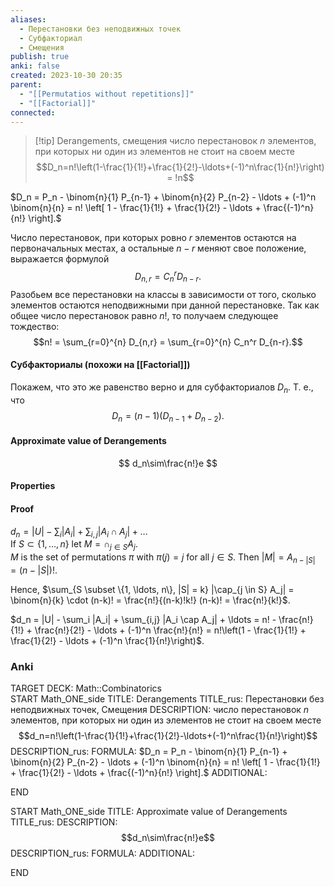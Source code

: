 ```yaml
---
aliases:
  - Перестановки без неподвижных точек
  - Субфакториал
  - Смещения
publish: true
anki: false
created: 2023-10-30 20:35
parent:
  - "[[Permutatios without repetitions]]"
  - "[[Factorial]]"
connected:
---
```


> [!tip] Derangements, смещения
число перестано­вок $n$ элементов, при кото­рых ни один из элементов не стоит на своем месте
$$D_n=n!\left(1-\frac{1}{1!}+\frac{1}{2!}-\ldots+(-1)^n\frac{1}{n!}\right) = !n$$

$D_n = P_n - \binom{n}{1} P_{n-1} + \binom{n}{2} P_{n-2} - \ldots + (-1)^n \binom{n}{n} = n! \left[ 1 - \frac{1}{1!} + \frac{1}{2!} - \ldots + \frac{(-1)^n}{n!} \right].$

Число перестановок, при которых ровно $r$ элементов остаются на первоначальных местах, а остальные $n - r$ меняют свое положение, выражается формулой $$D_{n,r} = C_n^r D_{n-r}.$$
Разобьем все перестановки на классы в зависимости от того, сколько элементов остаются неподвижными при данной перестановке. Так как общее число перестановок равно $n!$, то получаем следующее тождество: $$n! = \sum_{r=0}^{n} D_{n,r} = \sum_{r=0}^{n} C_n^r D_{n-r}.$$
#### Субфакториалы (похожи на [[Factorial]])
Покажем, что это же равенство верно и для субфакториалов $D_n$. Т. е., что $$D_n = (n - 1)(D_{n-1} + D_{n-2}).$$





#### Approximate value of Derangements
$$
d_n\sim\frac{n!}e
$$

#### Properties



#### Proof
$d_n = |U| - \sum_i |A_i| + \sum_{i,j} |A_i \cap A_j| + \ldots$  
If $S \subset \{1, \ldots, n\}$ let $M = \cap_{j \in S} A_j$.  
$M$ is the set of permutations $\pi$ with $\pi(j) = j$ for all $j \in S$. Then $|M| = A_{n-|S|} = (n-|S|)!$.  

Hence, $\sum_{S \subset \{1, \ldots, n\}, |S| = k} |\cap_{j \in S} A_j| = \binom{n}{k} \cdot (n-k)! = \frac{n!}{(n-k)!k!} (n-k)! = \frac{n!}{k!}$.

$d_n = |U| - \sum_i |A_i| + \sum_{i,j} |A_i \cap A_j| + \ldots = n! - \frac{n!}{1!} + \frac{n!}{2!} - \ldots + (-1)^n \frac{n!}{n!} = n!\left(1 - \frac{1}{1!} + \frac{1}{2!} - \ldots + (-1)^n \frac{1}{n!}\right)$.


### Anki
TARGET DECK: Math::Combinatorics  
START
Math_ONE_side
TITLE: Derangements
TITLE_rus: Перестановки без неподвижных точек, Смещения
DESCRIPTION: число перестано­вок $n$ элементов, при кото­рых ни один из элементов не стоит на своем месте
$$d_n=n!\left(1-\frac{1}{1!}+\frac{1}{2!}-\ldots+(-1)^n\frac{1}{n!}\right)$$
DESCRIPTION_rus: 
FORMULA: $D_n = P_n - \binom{n}{1} P_{n-1} + \binom{n}{2} P_{n-2} - \ldots + (-1)^n \binom{n}{n} = n! \left[ 1 - \frac{1}{1!} + \frac{1}{2!} - \ldots + \frac{(-1)^n}{n!} \right].$
ADDITIONAL:
<!--ID: 1698688139448-->
END

START
Math_ONE_side
TITLE: Approximate value of Derangements
TITLE_rus: 
DESCRIPTION: $$d_n\sim\frac{n!}e$$
DESCRIPTION_rus: 
FORMULA: 
ADDITIONAL:
<!--ID: 1698688139452-->
END




